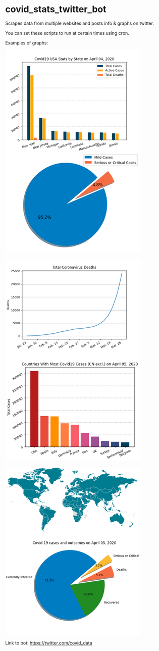 # covid_stats_twitter_bot
Scrapes data from multiple websites and posts info & graphs on twitter.

You can set these scripts to run at certain times using cron.

 
Examples of graphs:

<img src="examples/us_stats_state.png" height="320" width="427"> <img src="examples/condition_pie.png" height="320" width="427">

<img src="examples/corona_dtoll_graph.png" height="320" width="427"> <img src="examples/10countries.png" height="320" width="427">

<img src="examples/infected_world_map.png" height="210" width="427"> <img src="examples/coronagraph.png" height="320" width="427">

Link to bot: https://twitter.com/covid_data
